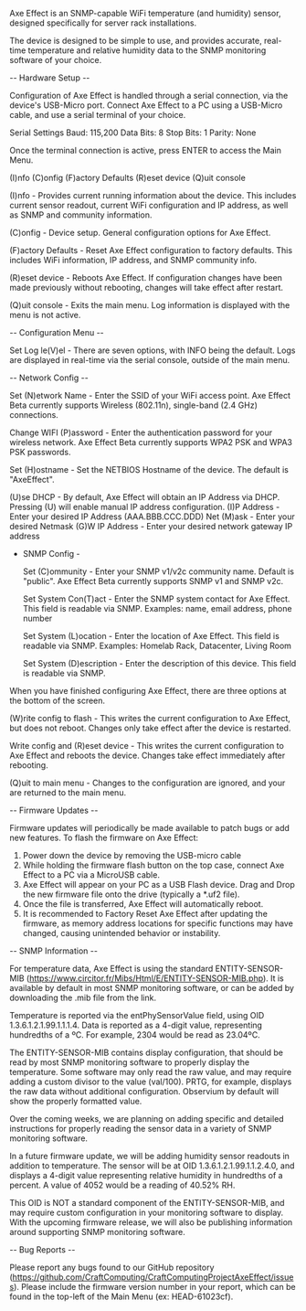 Axe Effect is an SNMP-capable WiFi temperature (and humidity) sensor, designed specifically for server rack installations.

The device is designed to be simple to use, and provides accurate, real-time temperature and relative humidity data to the SNMP monitoring software of your choice.



-- Hardware Setup --

Configuration of Axe Effect is handled through a serial connection, via the device's USB-Micro port. Connect Axe Effect to a PC using a USB-Micro cable, and use a serial terminal of your choice.

Serial Settings
Baud:		115,200
Data Bits:	8
Stop Bits:	1
Parity:		None

Once the terminal connection is active, press ENTER to access the Main Menu.

  (I)nfo
  (C)onfig
  (F)actory Defaults
  (R)eset device
  (Q)uit console

(I)nfo - Provides current running information about the device. This includes current sensor readout, current WiFi configuration and IP address, as well as SNMP and community information.

(C)onfig - Device setup. General configuration options for Axe Effect.

(F)actory Defaults - Reset Axe Effect configuration to factory defaults. This includes WiFi information, IP address, and SNMP community info.

(R)eset device - Reboots Axe Effect. If configuration changes have been made previously without rebooting, changes will take effect after restart.

(Q)uit console - Exits the main menu. Log information is displayed with the menu is not active.



-- Configuration Menu --

Set Log le(V)el - There are seven options, with INFO being the default. Logs are displayed in real-time via the serial console, outside of the main menu.



-- Network Config --

  Set (N)etwork Name - Enter the SSID of your WiFi access point. Axe Effect Beta currently supports Wireless (802.11n), single-band (2.4 GHz) connections.

  Change WIFI (P)assword - Enter the authentication password for your wireless network. Axe Effect Beta currently supports WPA2 PSK and WPA3 PSK passwords.

  Set (H)ostname - Set the NETBIOS Hostname of the device. The default is "AxeEffect".

  (U)se DHCP - By default, Axe Effect will obtain an IP Address via DHCP. Pressing (U) will enable manual IP address configuration.
		(I)P Address - Enter your desired IP Address (AAA.BBB.CCC.DDD)
		Net (M)ask - Enter your desired Netmask
		(G)W IP Address - Enter your desired network gateway IP address



- SNMP Config -

  Set (C)ommunity - Enter your SNMP v1/v2c community name. Default is "public". Axe Effect Beta currently supports SNMP v1 and SNMP v2c.

  Set System Con(T)act - Enter the SNMP system contact for Axe Effect. This field is readable via SNMP. Examples: name, email address, phone number

  Set System (L)ocation - Enter the location of Axe Effect. This field is readable via SNMP. Examples: Homelab Rack, Datacenter, Living Room

  Set System (D)escription - Enter the description of this device. This field is readable via SNMP.


When you have finished configuring Axe Effect, there are three options at the bottom of the screen.

  (W)rite config to flash - This writes the current configuration to Axe Effect, but does not reboot. Changes only take effect after the device is restarted.

  Write config and (R)eset device - This writes the current configuration to Axe Effect and reboots the device. Changes take effect immediately after rebooting.

  (Q)uit to main menu - Changes to the configuration are ignored, and your are returned to the main menu.



-- Firmware Updates --

Firmware updates will periodically be made available to patch bugs or add new features. To flash the firmware on Axe Effect:

  1) Power down the device by removing the USB-micro cable
  2) While holding the firmware flash button on the top case, connect Axe Effect to a PC via a MicroUSB cable.
  3) Axe Effect will appear on your PC as a USB Flash device. Drag and Drop the new firmware file onto the drive (typically a *.uf2 file).
  4) Once the file is transferred, Axe Effect will automatically reboot.
  5) It is recommended to Factory Reset Axe Effect after updating the firmware, as memory address locations for specific functions may have changed, causing unintended behavior or instability.



-- SNMP Information --

For temperature data, Axe Effect is using the standard ENTITY-SENSOR-MIB (https://www.circitor.fr/Mibs/Html/E/ENTITY-SENSOR-MIB.php). It is available by default in most SNMP monitoring software, or can  be added by downloading the .mib file from the link.

Temperature is reported via the entPhySensorValue field, using OID 1.3.6.1.2.1.99.1.1.1.4. Data is reported as a 4-digit value, representing hundredths of a ºC. For example, 2304 would be read as 23.04ºC.

The ENTITY-SENSOR-MIB contains display configuration, that should be read by most SNMP monitoring software to properly display the temperature. Some software may only read the raw value, and may require adding a custom divisor to the value (val/100). PRTG, for example, displays the raw data without additional configuration. Observium by default will show the properly formatted value.

Over the coming weeks, we are planning on adding specific and detailed instructions for properly reading the sensor data in a variety of SNMP monitoring software.

In a future firmware update, we will be adding humidity sensor readouts in addition to temperature. The sensor will be at OID 1.3.6.1.2.1.99.1.1.2.4.0, and displays a 4-digit value representing relative humidity in hundredths of a percent. A value of 4052 would be a reading of 40.52% RH.

This OID is NOT a standard component of the ENTITY-SENSOR-MIB, and may require custom configuration in your monitoring software to display. With the upcoming firmware release, we will also be publishing information around supporting SNMP monitoring software.



-- Bug Reports --

Please report any bugs found to our GitHub repository (https://github.com/CraftComputing/CraftComputingProjectAxeEffect/issues). Please include the firmware version number in your report, which can be found in the top-left of the Main Menu (ex: HEAD-61023cf).
